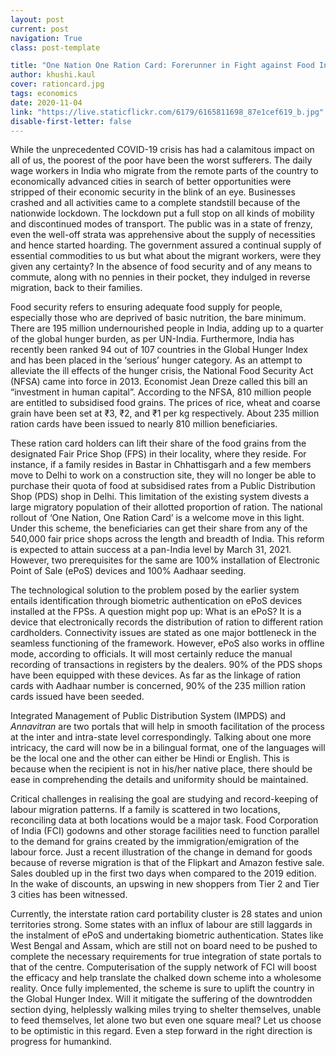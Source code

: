 ```yaml
---
layout: post
current: post
navigation: True
class: post-template

title: "One Nation One Ration Card: Forerunner in Fight against Food Insecurity"
author: khushi.kaul
cover: rationcard.jpg
tags: economics
date: 2020-11-04
link: "https://live.staticflickr.com/6179/6165811698_87e1cef619_b.jpg"
disable-first-letter: false
---
```

<p>While the unprecedented COVID-19 crisis has had a calamitous impact on all of us, the poorest of the poor have been the worst sufferers. The daily wage workers in India who migrate from the remote parts of the country to economically advanced cities in search of better opportunities were stripped of their economic security in the blink of an eye. Businesses crashed and all activities came to a complete standstill because of the nationwide lockdown. The lockdown put a full stop on all kinds of mobility and discontinued modes of transport. The public was in a state of frenzy, even the well-off strata was apprehensive about the supply of necessities and hence started hoarding. The government assured a continual supply of essential commodities to us but what about the migrant workers, were they given any certainty? In the absence of food security and of any means to commute, along with no pennies in their pocket, they indulged in reverse migration, back to their families.&nbsp;</p><p>Food security refers to ensuring adequate food supply for people, especially those who are deprived of basic nutrition, the bare minimum. There are 195 million undernourished people in India, adding up to a quarter of the global hunger burden, as per UN-India. Furthermore, India has recently been ranked 94 out of 107 countries in the Global Hunger Index and has been placed in the ‘serious’ hunger category. As an attempt to alleviate the ill effects of the hunger crisis, the National Food Security Act (NFSA) came into force in 2013. Economist Jean Dreze called this bill an “investment in human capital”. According to the NFSA, 810 million people are entitled to subsidised food grains. The prices of rice, wheat and coarse grain have been set at ₹3, ₹2, and ₹1 per kg respectively. About 235 million ration cards have been issued to nearly 810 million beneficiaries.</p><p>These ration card holders can lift their share of the food grains from the designated Fair Price Shop (FPS) in their locality, where they reside. For instance, if a family resides in Bastar in Chhattisgarh and a few members move to Delhi to work on a construction site, they will no longer be able to purchase their quota of food at subsidised rates from a Public Distribution Shop (PDS) shop in Delhi. This limitation of the existing system divests a large migratory population of their allotted proportion of ration. The national rollout of ‘One Nation, One Ration Card’ is a welcome move in this light. Under this scheme, the beneficiaries can get their share from any of the 540,000 fair price shops across the length and breadth of India. This reform is expected to attain success at a pan-India level by March 31, 2021. However, two prerequisites for the same are 100% installation of Electronic Point of Sale (ePoS) devices and 100% Aadhaar seeding.&nbsp;</p><p>The technological solution to the problem posed by the earlier system entails identification through biometric authentication on ePoS devices installed at the FPSs. A question might pop up: What is an ePoS? It is a device that electronically records the distribution of ration to different ration cardholders. Connectivity issues are stated as one major bottleneck in the seamless functioning of the framework. However, ePoS also works in offline mode, according to officials. It will most certainly reduce the manual recording of transactions in registers by the dealers. 90% of the PDS shops have been equipped with these devices. As far as the linkage of ration cards with Aadhaar number is concerned, 90% of the 235 million ration cards issued have been seeded.&nbsp;</p><p>Integrated Management of Public Distribution System (IMPDS) and <em >Annavitran</em> are two portals that will help in smooth facilitation of the process at the inter and intra-state level correspondingly. Talking about one more intricacy, the card will now be in a bilingual format, one of the languages will be the local one and the other can either be Hindi or English. This is because when the recipient is not in his/her native place, there should be ease in comprehending the details and uniformity should be maintained.&nbsp;</p><p>Critical challenges in realising the goal are studying and record-keeping of labour migration patterns. If a family is scattered in two locations, reconciling data at both locations would be a major task. Food Corporation of India (FCI) godowns and other storage facilities need to function parallel to the demand for grains created by the immigration/emigration of the labour force. Just a recent illustration of the change in demand for goods because of reverse migration is that of the Flipkart and Amazon festive sale. Sales doubled up in the first two days when compared to the 2019 edition. In the wake of discounts, an upswing in new shoppers from Tier 2 and Tier 3 cities has been witnessed.&nbsp;</p><p>Currently, the interstate ration card portability cluster is 28 states and union territories strong. Some states with an influx of labour are still laggards in the instalment of ePoS and undertaking biometric authentication. States like West Bengal and Assam, which are still not on board need to be pushed to complete the necessary requirements for true integration of state portals to that of the centre. Computerisation of the supply network of FCI will boost the efficacy and help translate the chalked down scheme into a wholesome reality. Once fully implemented, the scheme is sure to uplift the country in the<em > </em>Global Hunger Index. Will it mitigate the suffering of the downtrodden section dying, helplessly walking miles trying to shelter themselves, unable to feed themselves, let alone two but even one square meal? Let us choose to be optimistic in this regard. Even a step forward in the right direction is progress for humankind.</p>